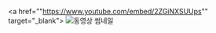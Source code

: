 <a href=""https://www.youtube.com/embed/2ZGiNXSUUps"" target="_blank">
  <img src="https://img.youtube.com/vi/동영상ID/0.jpg" alt="동영상 썸네일">
</a>
